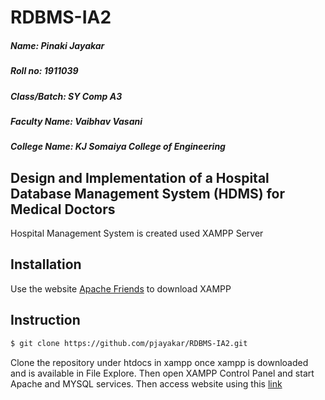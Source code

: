 # RDBMS-IA2
##### Name: Pinaki Jayakar
##### Roll no: 1911039
##### Class/Batch: SY Comp A3
##### Faculty Name: Vaibhav Vasani
##### College Name: KJ Somaiya College of Engineering
## Design and Implementation of a Hospital Database Management System (HDMS) for Medical Doctors
Hospital Management System is created used XAMPP Server
## Installation
Use the website [Apache Friends](https://www.apachefriends.org/download.html) to download XAMPP
## Instruction
```bash
$ git clone https://github.com/pjayakar/RDBMS-IA2.git
```
Clone the repository under htdocs in xampp once xampp is downloaded and is available in File Explore. Then open XAMPP Control Panel and start Apache and MYSQL services. Then access website using this [link](http://localhost/RDBMS-IA2/)
